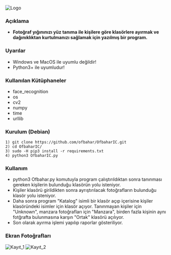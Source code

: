![Logo](https://i.hizliresim.com/9iFCQT.png)
### Açıklama
- **Fotoğraf yığınınızı yüz tanıma ile kişilere göre klasörlere ayırmak ve dağınıklıktan kurtulmanızı sağlamak için yazılmış bir program.**

### Uyarılar

- Windows ve MacOS ile uyumlu değildir!
- Python3+ ile uyumludur!

### Kullanılan Kütüphaneler

- face_recognition
- os
- cv2
- numpy
- time
- urllib

### Kurulum (Debian)
```
1) git clone https://github.com/ofbahar/OfbaharIC.git
2) cd OfbaharIC/
3) sudo -H pip3 install -r requirements.txt
4) python3 OfbaharIC.py
```
### Kullanım

- python3 Ofbahar.py komutuyla program çalıştırıldıktan sonra tanınması gereken kişilerin bulunduğu klasörün yolu isteniyor.
- Kişiler klasörü girildikten sonra ayrıştırılacak fotoğrafların bulunduğu klasör yolu isteniyor.
- Daha sonra program "Katalog" isimli bir klasör açıp içerisine kişiler klasöründeki isimler için klasör açıyor. Tanınmayan kişiler için "Unknown", manzara fotoğrafları için "Manzara", birden fazla kişinin aynı fotğrafta bulunmasına karşın "Ortak" klasörü açılıyor.
- Son olarak ayırma işlemi yapılıp raporlar gösteriliyor. 

### Ekran Fotoğrafları
![Kayıt_1](https://i.hizliresim.com/Lft0mG.png)
![Kayıt_2](https://i.hizliresim.com/kursOl.png)
